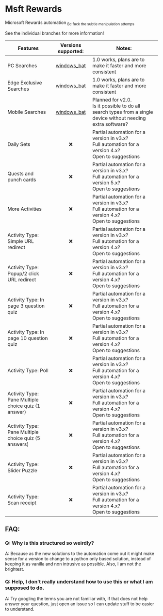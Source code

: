 # Msft Rewards
Microsoft Rewards automation
<sub>Bc fuck the subtle manipulation attemps</sub>


See the individual branches for more information!

| Features | Versions supported: | Notes: |
|---|:---:|---|
| PC Searches | [windows_bat](https://github.com/Noah-Jaffe/MsftRewards/tree/windows_bat) | 1.0 works, plans are to make it faster and more consistent |
| Edge Exclusive Searches | [windows_bat](https://github.com/Noah-Jaffe/MsftRewards/tree/windows_bat) | 1.0 works, plans are to make it faster and more consistent |
| Mobile Searches | [windows_bat](https://github.com/Noah-Jaffe/MsftRewards/tree/windows_bat) | Planned for v2.0.<br>Is it possible to do all search types from a single device without needing extra software? |
| Daily Sets | ❌ | Partial automation for a version in v3.x?<br>Full automation for a version 4.x?<br>Open to suggestions |
| Quests and punch cards | ❌ | Partial automation for a version in v3.x?<br>Full automation for a version 5.x?<br>Open to suggestions |
| More Activities | ❌ | Partial automation for a version in v3.x?<br>Full automation for a version 4.x?<br>Open to suggestions |
| Activity Type: Simple URL redirect | ❌ | Partial automation for a version in v3.x?<br>Full automation for a version 4.x?<br>Open to suggestions |
| Activity Type: Popup/2 click URL redirect | ❌ | Partial automation for a version in v3.x?<br>Full automation for a version 4.x?<br>Open to suggestions |
| Activity Type: In page 3 question quiz | ❌ | Partial automation for a version in v3.x?<br>Full automation for a version 4.x?<br>Open to suggestions |
| Activity Type: In page 10 question quiz | ❌ | Partial automation for a version in v3.x?<br>Full automation for a version 4.x?<br>Open to suggestions |
| Activity Type: Poll | ❌ | Partial automation for a version in v3.x?<br>Full automation for a version 4.x?<br>Open to suggestions |
| Activity Type: Pane Multiple choice quiz (1 answer) | ❌ | Partial automation for a version in v3.x?<br>Full automation for a version 4.x?<br>Open to suggestions |
| Activity Type: Pane Multiple choice quiz (5 answers) | ❌ | Partial automation for a version in v3.x?<br>Full automation for a version 4.x?<br>Open to suggestions |
| Activity Type: Slider Puzzle | ❌ | Partial automation for a version in v3.x?<br>Full automation for a version 4.x?<br>Open to suggestions |
| Activity Type: Scan receipt | ❌ | Partial automation for a version in v3.x?<br>Full automation for a version 4.x?<br>Open to suggestions |



## FAQ:
### Q: Why is this structured so weirdly?
A: Because as the new solutions to the automation come out it might make sense for a version to change to a python only based solution, instead of keeping it as vanilla and non intrusive as possible. Also, I am not the brightest.

### Q: Help, I don't really understand how to use this or what I am supposed to do.
A: Try googling the terms you are not familiar with, if that does not help answer your question, just open an issue so I can update stuff to be easier to understand. 
